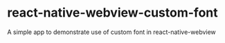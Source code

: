 # react-native-webview-custom-font
A simple app to demonstrate use of custom font in react-native-webview

